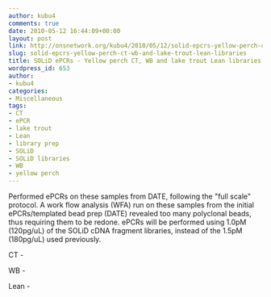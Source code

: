 ```yaml
---
author: kubu4
comments: true
date: 2010-05-12 16:44:09+00:00
layout: post
link: http://onsnetwork.org/kubu4/2010/05/12/solid-epcrs-yellow-perch-ct-wb-and-lake-trout-lean-libraries/
slug: solid-epcrs-yellow-perch-ct-wb-and-lake-trout-lean-libraries
title: SOLiD ePCRs - Yellow perch CT, WB and lake trout Lean libraries
wordpress_id: 653
author:
- kubu4
categories:
- Miscellaneous
tags:
- CT
- ePCR
- lake trout
- Lean
- library prep
- SOLiD
- SOLiD libraries
- WB
- yellow perch
---
```


Performed ePCRs on these samples from DATE, following the "full scale" protocol. A work flow analysis (WFA) run on these samples from the initial ePCRs/templated bead prep (DATE) revealed too many polyclonal beads, thus requiring them to be redone. ePCRs will be performed using 1.0pM (120pg/uL) of the SOLiD cDNA fragment libraries, instead of the 1.5pM (180pg/uL) used previously.

CT -

WB -

Lean -
